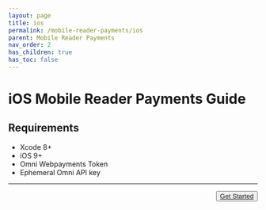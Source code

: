 ```yaml
---
layout: page
title: ios
permalink: /mobile-reader-payments/ios
parent: Mobile Reader Payments
nav_order: 2
has_children: true
has_toc: false
---
```


# iOS Mobile Reader Payments Guide

## Requirements
- Xcode 8+
- iOS 9+
- Omni Webpayments Token
- Ephemeral Omni API key

---

<button type="button" name="button" class="btn" style="float: right;">
<a href="/mobile-reader-payments/ios/installation/">Get Started</a>
</button>

<div style="margin-bottom: 10%"> </div>